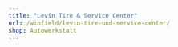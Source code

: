 ```yaml
---
title: "Levin Tire & Service Center"
url: /winfield/levin-tire-und-service-center/
shop: Autowerkstatt
---
```

